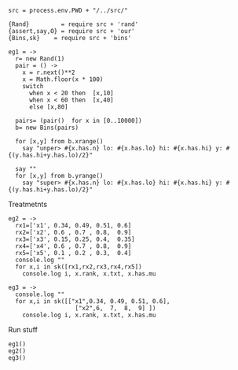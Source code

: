     src = process.env.PWD + "/../src/" 
    
    {Rand}         = require src + 'rand'
    {assert,say,O} = require src + 'our'
    {Bins,sk}    = require src + 'bins'
    
    eg1 = ->
      r= new Rand(1)
      pair = () ->
        x = r.next()**2
        x = Math.floor(x * 100)
        switch
          when x < 20 then  [x,10]
          when x < 60 then  [x,40]
          else [x,80]
      
      pairs= (pair()  for x in [0..10000]) 
      b= new Bins(pairs)
      
      for [x,y] from b.xrange()
        say "unper> #{x.has.n} lo: #{x.has.lo} hi: #{x.has.hi} y: #{(y.has.hi+y.has.lo)/2}"
      
      say ""
      for [x,y] from b.yrange()
        say "super> #{x.has.n} lo: #{x.has.lo} hi: #{x.has.hi} y: #{(y.has.hi+y.has.lo)/2}"
      
Treatmetnts

    eg2 = ->
      rx1=['x1', 0.34, 0.49, 0.51, 0.6]
      rx2=['x2', 0.6 , 0.7 , 0.8,  0.9]
      rx3=['x3', 0.15, 0.25, 0.4,  0.35]
      rx4=['x4', 0.6 , 0.7 , 0.8,  0.9]
      rx5=['x5', 0.1 , 0.2 , 0.3,  0.4]
      console.log ""
      for x,i in sk([rx1,rx2,rx3,rx4,rx5])
        console.log i, x.rank, x.txt, x.has.mu

    eg3 = ->
      console.log ""
      for x,i in sk([["x1",0.34, 0.49, 0.51, 0.6],
                       ["x2",6,  7,  8,  9] ])
        console.log i, x.rank, x.txt, x.has.mu

Run stuff

    eg1()
    eg2()
    eg3()
